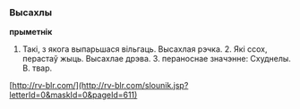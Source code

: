 ### Высахлы
**прыметнік**

1. Такі, з якога выпарьшася вільгаць. Высахлая рэчка. 2. Які ссох, перастаў жыць. Высахлае дрэва. 3. пераноснае значэнне: Схуднелы. В. твар.

<a rel="author">[http://rv-blr.com/](http://rv-blr.com/slounik.jsp?letterId=0&maskId=0&pageId=611)</a>
